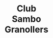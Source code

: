 ---
title: "Club<br />Sambo<br />Granollers"
title2: "Sambo<br />Granollers"
title_nav: "Club Sambo Granollers"
description: ""
image: null
address: "Carrer del Camp de les Moreres, s/n, 08401 Granollers, Barcelona"
phone: "555 55 55"
email: "sambogranollers@hotmail.com"
social:
  - class: fa-twitter
    link: 'https://twitter.com/sambogranollers'
    title: Twitter
  - class: fa-facebook
    link: 'https://www.facebook.com/clubsambogranollers/'
    title: Facebook
  - class: fa-instagram
    link: 'https://www.instagram.com/sambogranollers'
    title: Instagram
---